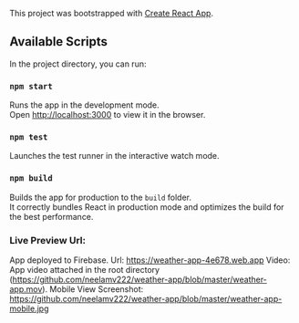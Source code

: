 This project was bootstrapped with [Create React App](https://github.com/facebook/create-react-app).

## Available Scripts

In the project directory, you can run:

### `npm start`

Runs the app in the development mode.<br />
Open [http://localhost:3000](http://localhost:3000) to view it in the browser.


### `npm test`

Launches the test runner in the interactive watch mode.<br />


### `npm build`

Builds the app for production to the `build` folder.<br />
It correctly bundles React in production mode and optimizes the build for the best performance.


### Live Preview Url:

App deployed to Firebase. 
Url: https://weather-app-4e678.web.app
Video: App video attached in the root directory (https://github.com/neelamv222/weather-app/blob/master/weather-app.mov).
Mobile View Screenshot: https://github.com/neelamv222/weather-app/blob/master/weather-app-mobile.jpg
